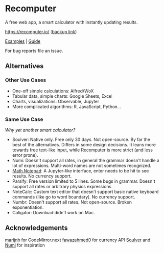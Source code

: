# Recomputer

A free web app, a smart calculator with instantly updating results.

https://recomputer.io/ ([backup link](https://xixixao.github.io/recomputer))

[Examples](https://recomputer.io/?examples) | [Guide](https://recomputer.io/?guide)

For bug reports file an issue.

## Alternatives

### Other Use Cases

- One-off simple calculations: Alfred/WoX
- Tabular data, simple charts: Google Sheets, Excel
- Charts, visualizations: Observable, Jupyter
- More complicated algorithms: R, JavaScript, Python...

### Same Use Case

_Why yet another smart calculator?_

- Soulver: Native only. Free only 30 days. Not open-source. By far the best of the alternatives. Differs in some design decisions. It leans more towards free text-like input, while Recomputer is more strict (and less error prone).
- Numi: Doesn't support all rates, in general the grammar doesn't handle a lot of expressions. Multi-word names are not sometimes recognized.
- [Math Notepad](https://mathnotepad.com/): A Jupyter-like interface, enter needs to be hit to see results. No currency support.
- Parsify: Free version limited to 5 lines. Some bugs in grammar. Doesn't support all rates or arbitrary physics expressions.
- NoteCalc: Custom text editor that doesn't support basic native keyboard commands (like go to word boundary). No currency support.
- Numbr: Doesn't support all rates. Not open-source. Broken exponentiation.
- Caligator: Download didn't work on Mac.

## Acknowledgements

[marijnh](https://github.com/marijnh) for CodeMirror.next
[fawazahmed0](https://github.com/fawazahmed0) for currency API
[Soulver](https://soulver.app/) and [Numi](https://numi.app/) for inspiration
